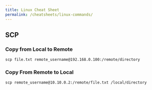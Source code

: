 ```yaml
---
title: Linux Cheat Sheet
permalink: /cheatsheets/linux-commands/
---
```


## SCP

### Copy from Local to Remote
```
scp file.txt remote_username@192.168.0.100:/remote/directory
```

### Copy From Remote to Local

```
scp remote_username@10.10.0.2:/remote/file.txt /local/directory
```